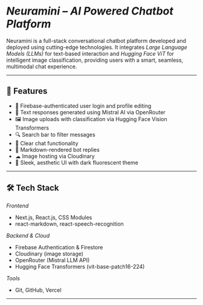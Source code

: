 # *Neuramini – AI Powered Chatbot Platform*

Neuramini is a full-stack conversational chatbot platform developed and deployed using cutting-edge technologies. It integrates *Large Language Models (LLMs)* for text-based interaction and *Hugging Face ViT* for intelligent image classification, providing users with a smart, seamless, multimodal chat experience.

---

## 🚀 Features

- 🔐 Firebase-authenticated user login and profile editing  
- 💬 Text responses generated using Mistral AI via OpenRouter  
- 🖼 Image uploads with classification via Hugging Face Vision Transformers   
- 🔍 Search bar to filter messages  
- 🧹 Clear chat functionality  
- 📝 Markdown-rendered bot replies  
- ☁ Image hosting via Cloudinary  
- 🎨 Sleek, aesthetic UI with dark fluorescent theme  

---

## 🛠 Tech Stack

*Frontend*  
- Next.js, React.js, CSS Modules  
- react-markdown, react-speech-recognition  

*Backend & Cloud*  
- Firebase Authentication & Firestore  
- Cloudinary (image storage)  
- OpenRouter (Mistral LLM API)  
- Hugging Face Transformers (vit-base-patch16-224)  

*Tools*  
- Git, GitHub, Vercel  

---

